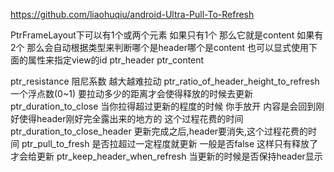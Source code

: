https://github.com/liaohuqiu/android-Ultra-Pull-To-Refresh

PtrFrameLayout下可以有1个或两个元素
如果只有1个 那么它就是content
如果有2个 那么会自动根据类型来判断哪个是header哪个是content
也可以显式使用下面的属性来指定view的id
ptr_header
ptr_content


ptr_resistance 阻尼系数 越大越难拉动
ptr_ratio_of_header_height_to_refresh 一个浮点数(0~1) 要拉动多少的距离才会使得释放的时候去更新
ptr_duration_to_close 当你拉得超过更新的程度的时候 你手放开 内容是会回到刚好使得header刚好完全露出来的地方的 这个过程花费的时间
ptr_duration_to_close_header 更新完成之后,header要消失,这个过程花费的时间
ptr_pull_to_fresh 是否拉超过一定程度就更新 一般是否false 这样只有释放了才会给更新
ptr_keep_header_when_refresh 当更新的时候是否保持header显示
